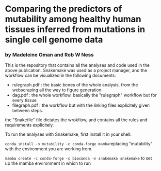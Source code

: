 # **Comparing the predictors of mutability among healthy human tissues inferred from mutations in single cell genome data**
### by Madeleine Oman and Rob W Ness

This is the repository that contains all the analyses and code used in the above publication. Snakemake was used as a project manager, and the workflow can be visualized in the following documents: 
- rulegraph.pdf : the basic bones of the whole analysis, from the webscraping all the way to figure generation
- dag.pdf : the whole workflow. basically the "rulegraph" workflow but for every tissue
- filegraph.pdf : the workflow but with the linking files explicitely given between steps. 

the "Snakefile" file dictates the wrokflow, and contains all the rules and requirements explicitely. 

To run the analyses with Snakemake, first install it in your shell: 

`conda install -n mutability -c conda-forge mamba`replacing "mutability" with the environment you are working from. 

`mamba create -c conda-forge -c bioconda -n snakemake snakemake` to set up the mamba environment in which to run 

